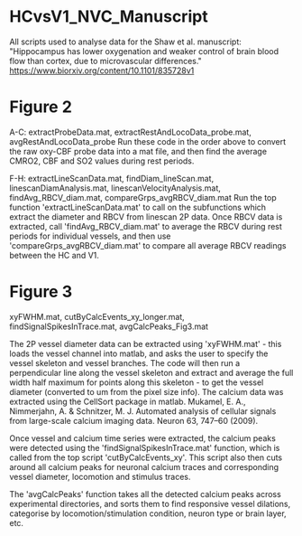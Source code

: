 # HCvsV1_NVC_Manuscript

All scripts used to analyse data for the Shaw et al. manuscript: "Hippocampus has lower oxygenation and weaker control of brain blood flow than cortex, due to microvascular differences."
https://www.biorxiv.org/content/10.1101/835728v1 


# Figure 2

A-C: extractProbeData.mat, extractRestAndLocoData_probe.mat, avgRestAndLocoData_probe 
Run these code in the order above to convert the raw oxy-CBF probe data into a mat file, and then find the average CMRO2, CBF and SO2 values during rest periods. 

F-H: extractLineScanData.mat, findDiam_lineScan.mat, linescanDiamAnalysis.mat, linescanVelocityAnalysis.mat, findAvg_RBCV_diam.mat, compareGrps_avgRBCV_diam.mat
Run the top function 'extractLineScanData.mat' to call on the subfunctions which extract the diameter and RBCV from linescan 2P data. 
Once RBCV data is extracted, call 'findAvg_RBCV_diam.mat' to average the RBCV during rest periods for individual vessels, and then use 'compareGrps_avgRBCV_diam.mat' to compare all average RBCV readings between the HC and V1. 


# Figure 3

xyFWHM.mat, cutByCalcEvents_xy_longer.mat, findSignalSpikesInTrace.mat, avgCalcPeaks_Fig3.mat 

The 2P vessel diameter data can be extracted using 'xyFWHM.mat' - this loads the vessel channel into matlab, and asks the user to specify the vessel skeleton and vessel branches. The code will then run a perpendicular line along the vessel skeleton and extract and average the full width half maximum for points along this skeleton - to get the vessel diameter (converted to um from the pixel size info). 
The calcium data was extracted using the CellSort package in matlab. Mukamel, E. A., Nimmerjahn, A. & Schnitzer, M. J. Automated analysis of cellular signals from large-scale calcium imaging data. Neuron 63, 747–60 (2009). 


Once vessel and calcium time series were extracted, the calcium peaks were detected using the 'findSignalSpikesInTrace.mat' function, which is called from the top script 'cutByCalcEvents_xy'. This script also then cuts around all calcium peaks for neuronal calcium traces and corresponding vessel diameter, locomotion and stimulus traces. 


The 'avgCalcPeaks' function takes all the detected calcium peaks across experimental directories, and sorts them to find responsive vessel dilations, categorise by locomotion/stimulation condition, neuron type or brain layer, etc. 




